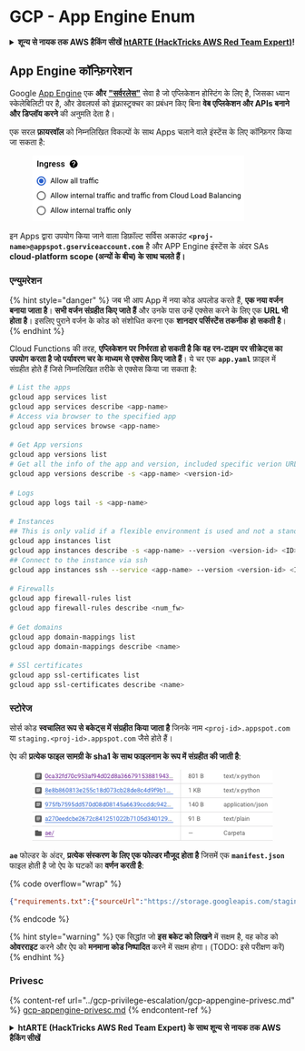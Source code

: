 # GCP - App Engine Enum

<details>

<summary><strong>शून्य से नायक तक AWS हैकिंग सीखें</strong> <a href="https://training.hacktricks.xyz/courses/arte"><strong>htARTE (HackTricks AWS Red Team Expert)</strong></a><strong>!</strong></summary>

HackTricks का समर्थन करने के अन्य तरीके:

* यदि आप चाहते हैं कि आपकी **कंपनी का विज्ञापन HackTricks में दिखाई दे** या **HackTricks को PDF में डाउनलोड करें**, तो [**सब्सक्रिप्शन प्लान्स**](https://github.com/sponsors/carlospolop) देखें!
* [**आधिकारिक PEASS & HackTricks स्वैग प्राप्त करें**](https://peass.creator-spring.com)
* [**The PEASS Family**](https://opensea.io/collection/the-peass-family) की खोज करें, हमारा विशेष [**NFTs**](https://opensea.io/collection/the-peass-family) संग्रह
* 💬 [**Discord group**](https://discord.gg/hRep4RUj7f) में **शामिल हों** या [**telegram group**](https://t.me/peass) या **Twitter** पर 🐦 [**@carlospolopm**](https://twitter.com/carlospolopm) को **फॉलो करें**.
* **HackTricks** के [**github repos**](https://github.com/carlospolop/hacktricks) और [**HackTricks Cloud**](https://github.com/carlospolop/hacktricks-cloud) में PRs सबमिट करके अपनी हैकिंग ट्रिक्स साझा करें.

</details>

## App Engine कॉन्फ़िगरेशन <a href="#reviewing-app-engine-configurations" id="reviewing-app-engine-configurations"></a>

Google [App Engine](https://cloud.google.com/appengine/) एक **और** [**"सर्वरलेस"**](https://about.gitlab.com/topics/serverless/) सेवा है जो एप्लिकेशन होस्टिंग के लिए है, जिसका ध्यान स्केलेबिलिटी पर है, और डेवलपर्स को इंफ्रास्ट्रक्चर का प्रबंधन किए बिना **वेब एप्लिकेशन और APIs बनाने और डिप्लॉय करने** की अनुमति देता है।

एक सरल **फ़ायरवॉल** को निम्नलिखित विकल्पों के साथ Apps चलाने वाले इंस्टेंस के लिए कॉन्फ़िगर किया जा सकता है:

<figure><img src="../../../.gitbook/assets/image (3) (1) (2).png" alt=""><figcaption></figcaption></figure>

इन Apps द्वारा उपयोग किया जाने वाला डिफ़ॉल्ट सर्विस अकाउंट **`<proj-name>@appspot.gserviceaccount.com`** है और APP Engine इंस्टेंस के अंदर SAs **cloud-platform scope (अन्यों के बीच) के साथ चलते हैं।**

### एन्युमरेशन

{% hint style="danger" %}
जब भी आप App में नया कोड अपलोड करते हैं, **एक नया वर्जन बनाया जाता है**। **सभी वर्जन संग्रहीत किए जाते हैं** और उनके पास उन्हें एक्सेस करने के लिए एक **URL भी होता है**। इसलिए पुराने वर्जन के कोड को संशोधित करना एक **शानदार पर्सिस्टेंस तकनीक हो सकती है**।
{% endhint %}

Cloud Functions की तरह, **एप्लिकेशन पर निर्भरता हो सकती है कि वह रन-टाइम पर सीक्रेट्स का उपयोग करता है जो पर्यावरण चर के माध्यम से एक्सेस किए जाते हैं**। ये चर एक **`app.yaml`** फ़ाइल में संग्रहीत होते हैं जिसे निम्नलिखित तरीके से एक्सेस किया जा सकता है:
```bash
# List the apps
gcloud app services list
gcloud app services describe <app-name>
# Access via browser to the specified app
gcloud app services browse <app-name>

# Get App versions
gcloud app versions list
# Get all the info of the app and version, included specific verion URL and the env
gcloud app versions describe -s <app-name> <version-id>

# Logs
gcloud app logs tail -s <app-name>

# Instances
## This is only valid if a flexible environment is used and not a standard one
gcloud app instances list
gcloud app instances describe -s <app-name> --version <version-id> <ID>
## Connect to the instance via ssh
gcloud app instances ssh --service <app-name> --version <version-id> <ID>

# Firewalls
gcloud app firewall-rules list
gcloud app firewall-rules describe <num_fw>

# Get domains
gcloud app domain-mappings list
gcloud app domain-mappings describe <name>

# SSl certificates
gcloud app ssl-certificates list
gcloud app ssl-certificates describe <name>
```
### स्टोरेज

सोर्स कोड **स्वचालित रूप से बकेट्स में संग्रहीत किया जाता है** जिनके नाम `<proj-id>.appspot.com` या `staging.<proj-id>.appspot.com` जैसे होते हैं।

ऐप की **प्रत्येक फाइल** **सामग्री के sha1 के साथ फाइलनाम के रूप में संग्रहीत की जाती है**:

<figure><img src="../../../.gitbook/assets/image (4) (6).png" alt=""><figcaption></figcaption></figure>

**`ae`** फोल्डर के अंदर, **प्रत्येक संस्करण के लिए एक फोल्डर मौजूद होता है** जिसमें एक **`manifest.json`** फाइल होती है जो ऐप के घटकों का **वर्णन करती है**:

{% code overflow="wrap" %}
```json
{"requirements.txt":{"sourceUrl":"https://storage.googleapis.com/staging.onboarding-host-98efbf97812843.appspot.com/a270eedcbe2672c841251022b7105d340129d108","sha1Sum":"a270eedc_be2672c8_41251022_b7105d34_0129d108"},"main_test.py":{"sourceUrl":"https://storage.googleapis.com/staging.onboarding-host-98efbf97812843.appspot.com/0ca32fd70c953af94d02d8a36679153881943f32","sha1Sum":"0ca32fd7_0c953af9_4d02d8a ...
```
{% endcode %}

{% hint style="warning" %}
एक सिद्धांत जो **इस बकेट को लिखने** में सक्षम है, वह कोड को **ओवरराइट** करने और ऐप को **मनमाना कोड निष्पादित** करने में सक्षम होगा। (TODO: इसे परीक्षण करें)
{% endhint %}

### Privesc

{% content-ref url="../gcp-privilege-escalation/gcp-appengine-privesc.md" %}
[gcp-appengine-privesc.md](../gcp-privilege-escalation/gcp-appengine-privesc.md)
{% endcontent-ref %}

<details>

<summary><strong>htARTE (HackTricks AWS Red Team Expert) के साथ शून्य से नायक तक AWS हैकिंग सीखें</strong></summary>

HackTricks का समर्थन करने के अन्य तरीके:

* यदि आप चाहते हैं कि आपकी **कंपनी का विज्ञापन HackTricks में दिखाई दे** या **HackTricks को PDF में डाउनलोड करें** तो [**सब्सक्रिप्शन प्लान्स**](https://github.com/sponsors/carlospolop) देखें!
* [**आधिकारिक PEASS & HackTricks स्वैग**](https://peass.creator-spring.com) प्राप्त करें
* [**The PEASS Family**](https://opensea.io/collection/the-peass-family) की खोज करें, हमारा विशेष [**NFTs**](https://opensea.io/collection/the-peass-family) संग्रह
* 💬 [**Discord group**](https://discord.gg/hRep4RUj7f) में **शामिल हों** या [**telegram group**](https://t.me/peass) में या **Twitter** पर 🐦 [**@carlospolopm**](https://twitter.com/carlospolopm) को **फॉलो करें**।
* [**HackTricks**](https://github.com/carlospolop/hacktricks) और [**HackTricks Cloud**](https://github.com/carlospolop/hacktricks-cloud) github repos में PRs सबमिट करके अपनी हैकिंग ट्रिक्स साझा करें।

</details>
